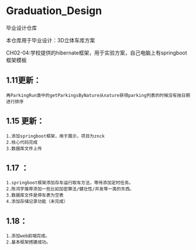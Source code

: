 # Graduation_Design
毕业设计仓库

本仓库用于毕业设计：3D立体车库方案  

CH02-04:学校提供的hibernate框架，用于实验方案，自己电脑上有springboot框架模板

## 1.11更新： 
    再ParkingRun类中的getParkingsByNature从nature获得parking列表的时候没有按日期进行排序  
 
## 1.15 更新：
    1.添加springboot框架，用于展示，项目为znck
    2.核心代码完成
    3.数据库文件上传  

## 1.17 ：
    1.springboot框架添加存车运行取车方法，等待添加定时任务。
	2.陈鸿宇推荐添加一些比如加密算法/健壮性/并发等一类的东西。
	3.数据库文件是停车表为空表
	4.添加存储记录功能（未完成）

## 1.18：
	1.添加web前端完成。
	2.基本框架搭建成功。